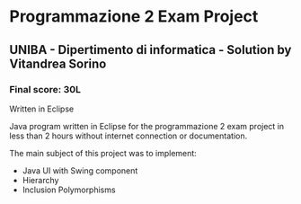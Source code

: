 # Programmazione 2 Exam Project
## UNIBA - Dipertimento di informatica - Solution by Vitandrea Sorino 

### Final score: 30L

Written in Eclipse

Java program written in Eclipse for the programmazione 2 exam project in
less than 2 hours without internet connection or documentation.

The main subject of this project was to implement:
- Java UI with Swing component
- Hierarchy
- Inclusion Polymorphisms
